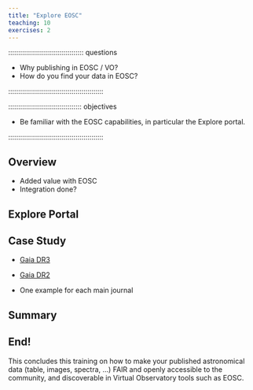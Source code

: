 ```yaml
---
title: "Explore EOSC"
teaching: 10
exercises: 2
---
```


:::::::::::::::::::::::::::::::::::::: questions 

- Why publishing in EOSC / VO?
- How do you find your data in EOSC?

::::::::::::::::::::::::::::::::::::::::::::::::

::::::::::::::::::::::::::::::::::::: objectives

- Be familiar with the EOSC capabilities, in particular the Explore portal.
 
::::::::::::::::::::::::::::::::::::::::::::::::




<!--  ----------------------------------------- -->
<!--            Overview                        -->
<!--  ----------------------------------------- -->
## Overview

- Added value with EOSC
- Integration done?


<!--  ----------------------------------------- -->
<!--            Explore Portal                  -->
<!--  ----------------------------------------- -->
## Explore Portal



<!--  ----------------------------------------- -->
<!--            Case study 	                -->
<!--  ----------------------------------------- -->
## Case Study

- [Gaia DR3][explore-gaiadr3]
- [Gaia DR2][explore-gaiadr2]

- One example for each main journal


<!--  ----------------------------------------- -->
<!--  ----------------------------------------- -->
<!--  ----------------------------------------- -->


<!--  ----------------------------------------- -->
<!--            Summary                         -->
<!--  ----------------------------------------- -->

## Summary

<!--
::::::::::::::::::::::::::::::::::::: keypoints
::::::::::::::::::::::::::::::::::::::::::::::::
-->



<!--  ----------------------------------------- -->
<!--            End	                        -->
<!--  ----------------------------------------- -->
## End!

This concludes this training on how to make your published astronomical data (table, images, spectra, …) FAIR and openly accessible to the community, and discoverable in Virtual Observatory tools such as EOSC.


<!--  ----------------------------------------- -->
<!--            Link references                 -->
<!--  ----------------------------------------- -->
[explore-gaiadr2]: https://explore.eosc-portal.eu/search/find?qf=true&fv0=https:%2F%2Fdoi.org%2F10.5270%2Fesa-qa4lep3&f0=q&active=result&page=1
[explore-gaiadr3]: https://explore.eosc-portal.eu/search/find?f0=q&fv0=https:%2F%2Fdoi.org%2F10.5270%2Fesa-ycsawu7&type=datasets&active=result&page=1
